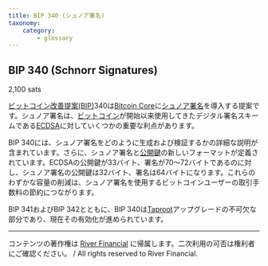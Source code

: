 ```yaml
---
title: BIP 340 (シュノア署名)
taxonomy:
    category:
        - glossary
---
```


## BIP 340 (Schnorr Signatures)
2,100 sats

[ビットコイン改善提案(BIP)](http://lostinbitcoin.jp.testrs.jp/staging/glossary/bip/)340は[Bitcoin Core](http://lostinbitcoin.jp.testrs.jp/staging/glossary/bitcoin_core/)に[シュノア署名](http://lostinbitcoin.jp.testrs.jp/staging/glossary/schnorr_signature/)を導入する提案です。シュノア署名は、[ビットコイン](http://lostinbitcoin.jp.testrs.jp/staging/glossary/bitcoin/)が開始以来使用してきたデジタル署名スキームである[ECDSA](http://lostinbitcoin.jp.testrs.jp/staging/glossary/ecdsa/)に対していくつかの重要な利点があります。

BIP 340には、シュノア署名をどのように生成および検証するかの詳細な説明が含まれています。さらに、シュノア署名と[公開鍵](http://lostinbitcoin.jp.testrs.jp/staging/glossary/public_key/)の新しいフォーマットが定義されています。ECDSAの公開鍵が33バイト、署名が70～72バイトであるのに対し、シュノア署名の公開鍵は32バイト、署名は64バイトになります。これらのわずかな容量の削減は、シュノア署名を使用するビットコインユーザーの取引手数料の節約につながります。

BIP 341およびBIP 342とともに、BIP 340は[Taproot](http://lostinbitcoin.jp.testrs.jp/staging/glossary/taproot/)アップグレードの不可欠な部分であり、現在その有効化が進められています。

---
コンテンツの著作権は [River Financial](https://river.com/) に帰属します。二次利用の可否は権利者にご確認ください。 / All rights reserved to River Financial.
